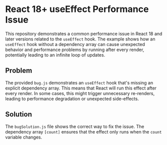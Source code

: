 # React 18+ useEffect Performance Issue

This repository demonstrates a common performance issue in React 18 and later versions related to the `useEffect` hook.  The example shows how an `useEffect` hook without a dependency array can cause unexpected behavior and performance problems by running after every render, potentially leading to an infinite loop of updates.

## Problem

The provided `bug.js` demonstrates an `useEffect` hook that's missing an explicit dependency array. This means that React will run this effect after every render. In some cases, this might trigger unnecessary re-renders, leading to performance degradation or unexpected side-effects.

## Solution

The `bugSolution.js` file shows the correct way to fix the issue. The dependency array `[count]` ensures that the effect only runs when the `count` variable changes.
